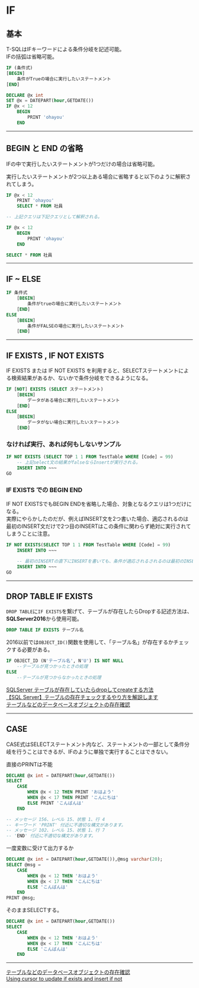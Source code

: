 # IF

## 基本

T-SQLはIFキーワードによる条件分岐を記述可能。  
IFの括弧は省略可能。  

``` sql
IF (条件式)
[BEGIN]
    条件がTrueの場合に実行したいステートメント
[END]
```

``` sql
DECLARE @x int
SET @x = DATEPART(hour,GETDATE())
IF @x < 12
    BEGIN
        PRINT 'ohayou'
    END
```

---

## BEGIN と END の省略

IFの中で実行したいステートメントが1つだけの場合は省略可能。  

実行したいステートメントが2つ以上ある場合に省略すると以下のように解釈されてしまう。  

``` sql
IF @x < 12
    PRINT 'ohayou'
    SELECT * FROM 社員

-- 上記クエリは下記クエリとして解釈される。

IF @x < 12
    BEGIN
        PRINT 'ohayou'
    END

SELECT * FROM 社員
```

---

## IF ~ ELSE

``` sql
IF 条件式
    [BEGIN]
        条件がtrueの場合に実行したいステートメント
    [END]
ELSE
    [BEGIN]
        条件がFALSEの場合に実行したいステートメント
    [END]

```

---

## IF EXISTS , IF NOT EXISTS

IF EXISTS または IF NOT EXISTS を利用すると、SELECTステートメントによる検索結果があるか、ないかで条件分岐をできるようになる。  

``` sql
IF [NOT] EXISTS (SELECT ステートメント)
    [BEGIN]
        データがある場合に実行したいステートメント
    [END]
ELSE
    [BEGIN]
        データがない場合に実行したいステートメント
    [END]
```

### なければ実行、あれば何もしないサンプル  

``` sql
IF NOT EXISTS (SELECT TOP 1 1 FROM TestTable WHERE [Code] = 99)
    -- 上記select文の結果がfalseならInsertが実行される。
    INSERT INTO ~~~
GO
```

### IF EXISTS での BEGIN END

IF NOT EXISTSでもBEGIN ENDを省略した場合、対象となるクエリは1つだけになる。  
実際にやらかしたのだが、例えばINSERT文を2つ書いた場合、適応されるのは最初のINSERT文だけで2つ目のINSERTはこの条件に関わらず絶対に実行されてしまうことに注意。  

``` sql
IF NOT EXISTS(SELECT TOP 1 1 FROM TestTable WHERE [Code] = 99)
    INSERT INTO ~~~

    -- 最初のINSERTの直下にINSERTを書いても、条件が適応されるされるのは最初のINSERT文だけなので、2つ目のINSERT文は実行されてしまうことに注意する
    INSERT INTO ~~~
GO
```

---

## DROP TABLE IF EXISTS

`DROP TABLE`に`IF EXISTS`を繋げて、テーブルが存在したらDropする記述方法は、**SQLServer2016**から使用可能。  

``` sql
DROP TABLE IF EXISTS テーブル名
```

2016以前では`OBJECT_ID()`関数を使用して、「テーブル名」が存在するかチェックする必要がある。  

``` sql
IF OBJECT_ID (N'テーブル名', N'U') IS NOT NULL  
    --テーブルが見つかったときの処理
ELSE
    --テーブルが見つからなかったときの処理
```

[SQLServer テーブルが存在していたらdropしてcreateする方法](https://note.mokuzine.net/sqlserver-if-exist-table/)  
[【SQL Server】テーブルの存在チェックするやり方を解説します](https://www.tairax.com/entry/Microsoft-SQL-Server/Check-existence-of-table)  
[テーブルなどのデータベースオブジェクトの存在確認](https://johobase.com/exists-database-object-sqlserver/#IF_EXISTS_ELSE)  

---

## CASE

CASE式はSELECTステートメント内など、ステートメントの一部として条件分岐を行うことはできるが、IFのように単独で実行することはできない。  

直接のPRINTは不能  

``` sql
DECLARE @x int = DATEPART(hour,GETDATE())
SELECT
    CASE
        WHEN @x < 12 THEN PRINT 'おはよう'
        WHEN @x < 17 THEN PRINT 'こんにちは'
        ELSE PRINT 'こんばんは'
    END

-- メッセージ 156、レベル 15、状態 1、行 4
-- キーワード 'PRINT' 付近に不適切な構文があります。
-- メッセージ 102、レベル 15、状態 1、行 7
-- 'END' 付近に不適切な構文があります。
```

一度変数に受けて出力するか

``` sql
DECLARE @x int = DATEPART(hour,GETDATE()),@msg varchar(20);
SELECT @msg = 
    CASE
        WHEN @x < 12 THEN 'おはよう'
        WHEN @x < 17 THEN 'こんにちは'
        ELSE 'こんばんは'
    END
PRINT @msg;
```

そのままSELECTする。

``` sql
DECLARE @x int = DATEPART(hour,GETDATE())
SELECT
    CASE
        WHEN @x < 12 THEN 'おはよう'
        WHEN @x < 17 THEN 'こんにちは'
        ELSE 'こんばんは'
    END
```

---

[テーブルなどのデータベースオブジェクトの存在確認](https://johobase.com/exists-database-object-sqlserver/#IF_EXISTS_ELSE)  
[Using cursor to update if exists and insert if not](https://dba.stackexchange.com/questions/218994/using-cursor-to-update-if-exists-and-insert-if-not)  
